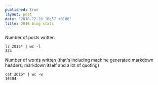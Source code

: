 ```yaml
---
published: true
layout: post
date: '2016-12-28 16:57 +0100'
title: 2016 blog stats
---
```

Number of posts written

    ls 2016* | wc -l
    334
    
Number of words written (that's including machine generated markdown headers, markdown itself and a lot of quoting)

    cat 2016* | wc -w
    16304